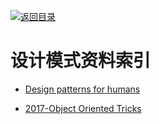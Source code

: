 [![返回目录](https://parg.co/UGo)](https://parg.co/b4z) 
 


 


 


 



# 设计模式资料索引



- [Design patterns for humans](https://github.com/kamranahmedse/design-patterns-for-humans/blob/master/README.md)


- [2017-Object Oriented Tricks](https://hackernoon.com/oo-tricks-the-art-of-command-query-separation-9343e50a3de0)